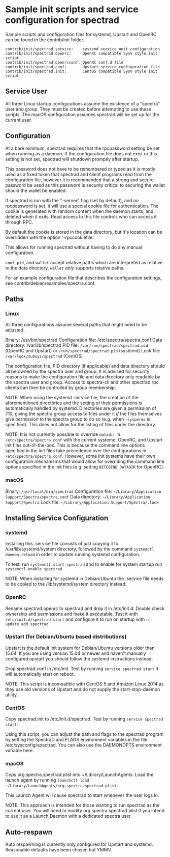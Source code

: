 Sample init scripts and service configuration for spectrad
==========================================================

Sample scripts and configuration files for systemd, Upstart and OpenRC
can be found in the contrib/init folder.

    contrib/init/spectrad.service:    systemd service unit configuration
    contrib/init/spectrad.openrc:     OpenRC compatible SysV style init script
    contrib/init/spectrad.openrcconf: OpenRC conf.d file
    contrib/init/spectrad.conf:       Upstart service configuration file
    contrib/init/spectrad.init:       CentOS compatible SysV style init script

Service User
---------------------------------

All three Linux startup configurations assume the existence of a "spectra" user
and group.  They must be created before attempting to use these scripts.
The macOS configuration assumes spectrad will be set up for the current user.

Configuration
---------------------------------

At a bare minimum, spectrad requires that the rpcpassword setting be set
when running as a daemon.  If the configuration file does not exist or this
setting is not set, spectrad will shutdown promptly after startup.

This password does not have to be remembered or typed as it is mostly used
as a fixed token that spectrad and client programs read from the configuration
file, however it is recommended that a strong and secure password be used
as this password is security critical to securing the wallet should the
wallet be enabled.

If spectrad is run with the "-server" flag (set by default), and no rpcpassword is set,
it will use a special cookie file for authentication. The cookie is generated with random
content when the daemon starts, and deleted when it exits. Read access to this file
controls who can access it through RPC.

By default the cookie is stored in the data directory, but it's location can be overridden
with the option '-rpccookiefile'.

This allows for running spectrad without having to do any manual configuration.

`conf`, `pid`, and `wallet` accept relative paths which are interpreted as
relative to the data directory. `wallet` *only* supports relative paths.

For an example configuration file that describes the configuration settings,
see contrib/debian/examples/spectra.conf.

Paths
---------------------------------

### Linux

All three configurations assume several paths that might need to be adjusted.

Binary:              /usr/bin/spectrad
Configuration file:  /etc/spectra/spectra.conf
Data directory:      /var/lib/spectrad
PID file:            `/var/run/spectrad/spectrad.pid` (OpenRC and Upstart) or `/run/spectrad/spectrad.pid` (systemd)
Lock file:           `/var/lock/subsys/spectrad` (CentOS)

The configuration file, PID directory (if applicable) and data directory
should all be owned by the spectra user and group.  It is advised for security
reasons to make the configuration file and data directory only readable by the
spectra user and group.  Access to spectra-cli and other spectrad rpc clients
can then be controlled by group membership.

NOTE: When using the systemd .service file, the creation of the aforementioned
directories and the setting of their permissions is automatically handled by
systemd. Directories are given a permission of 710, giving the spectra group
access to files under it _if_ the files themselves give permission to the
spectra group to do so (e.g. when `-sysperms` is specified). This does not allow
for the listing of files under the directory.

NOTE: It is not currently possible to override `datadir` in
`/etc/spectra/spectra.conf` with the current systemd, OpenRC, and Upstart init
files out-of-the-box. This is because the command line options specified in the
init files take precedence over the configurations in
`/etc/spectra/spectra.conf`. However, some init systems have their own
configuration mechanisms that would allow for overriding the command line
options specified in the init files (e.g. setting `BITCOIND_DATADIR` for
OpenRC).

### macOS

Binary:              `/usr/local/bin/spectrad`
Configuration file:  `~/Library/Application Support/Spectra/spectra.conf`
Data directory:      `~/Library/Application Support/Spectra`
Lock file:           `~/Library/Application Support/Spectra/.lock`

Installing Service Configuration
-----------------------------------

### systemd

Installing this .service file consists of just copying it to
/usr/lib/systemd/system directory, followed by the command
`systemctl daemon-reload` in order to update running systemd configuration.

To test, run `systemctl start spectrad` and to enable for system startup run
`systemctl enable spectrad`

NOTE: When installing for systemd in Debian/Ubuntu the .service file needs to be copied to the /lib/systemd/system directory instead.

### OpenRC

Rename spectrad.openrc to spectrad and drop it in /etc/init.d.  Double
check ownership and permissions and make it executable.  Test it with
`/etc/init.d/spectrad start` and configure it to run on startup with
`rc-update add spectrad`

### Upstart (for Debian/Ubuntu based distributions)

Upstart is the default init system for Debian/Ubuntu versions older than 15.04. If you are using version 15.04 or newer and haven't manually configured upstart you should follow the systemd instructions instead.

Drop spectrad.conf in /etc/init.  Test by running `service spectrad start`
it will automatically start on reboot.

NOTE: This script is incompatible with CentOS 5 and Amazon Linux 2014 as they
use old versions of Upstart and do not supply the start-stop-daemon utility.

### CentOS

Copy spectrad.init to /etc/init.d/spectrad. Test by running `service spectrad start`.

Using this script, you can adjust the path and flags to the spectrad program by
setting the SpectraD and FLAGS environment variables in the file
/etc/sysconfig/spectrad. You can also use the DAEMONOPTS environment variable here.

### macOS

Copy org.spectra.spectrad.plist into ~/Library/LaunchAgents. Load the launch agent by
running `launchctl load ~/Library/LaunchAgents/org.spectra.spectrad.plist`.

This Launch Agent will cause spectrad to start whenever the user logs in.

NOTE: This approach is intended for those wanting to run spectrad as the current user.
You will need to modify org.spectra.spectrad.plist if you intend to use it as a
Launch Daemon with a dedicated spectra user.

Auto-respawn
-----------------------------------

Auto respawning is currently only configured for Upstart and systemd.
Reasonable defaults have been chosen but YMMV.
